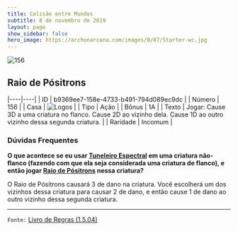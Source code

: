 ```yaml
---
title: Colisão entre Mundos
subtitle: 8 de novembro de 2019
layout: page
show_sidebar: false
hero_image: https://archonarcana.com/images/0/07/Starter-wc.jpg
---
```


![156](https://cdn.keyforgegame.com/media/card_front/pt/452_156_9RQFX349V37W_pt.png)

## Raio de Pósitrons

|----|----|
| ID | b9369ee7-158e-4733-b491-794d089ec9dc |
| Número | 156 |
| Casa | ![Logos](https://archonarcana.com/images/thumb/c/ce/Logos.png/22px-Logos.png "Logos") |
| Tipo | Ação |
| Bônus | 1A |
| Texto | Jogar: Cause 3D a uma criatura no flanco. Cause 2D ao vizinho dela. Cause 1D ao outro vizinho dessa segunda criatura. |
| Raridade | Incomum |

### Dúvidas Frequentes

**O que acontece se eu usar [Tuneleiro Espectral](/cota/133) em uma
criatura não-flanco (fazendo com que ela seja considerada uma
criatura de flanco), e então jogar [Raio de Pósitrons](/cota/118) nessa criatura?**

O Raio de Pósitrons causará 3 de dano na criatura. Você escolherá um
dos vizinhos dessa criatura para causar 2 de dano, e então cause 1 de
dano ao outro vizinho dessa segunda criatura.

<hr/>

`Fonte:` [Livro de Regras (1.5.04)](https://drive.google.com/open?id=14pM1J8ZR_4hZbGFZt-ArQdAGsHCPEQdE)
